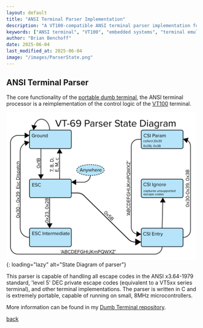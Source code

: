```yaml
---
layout: default
title: "ANSI Terminal Parser Implementation"
description: "A VT100-compatible ANSI terminal parser implementation for embedded systems, capable of running on 8MHz microcontrollers"
keywords: ["ANSI terminal", "VT100", "embedded systems", "terminal emulation", "escape codes", "microcontroller", "C programming"]
author: "Brian Benchoff"
date: 2025-06-04
last_modified_at: 2025-06-04
image: "/images/ParserState.png"
---
```

## ANSI Terminal Parser

The core functionality of the [portable dumb terminal](/pages/dumb.html), the ANSI terminal processor is a reimplementation of the control logic of the [VT100](https://en.wikipedia.org/wiki/VT100) terminal.

![State Diagram of parser](/images/ParserState.png){: loading="lazy" alt="State Diagram of parser"}

This parser is capable of handling all escape codes in the ANSI x3.64-1979 standard, 'level 5' DEC private escape codes (equivalent to a VT5xx series terminal), and other terminal implementations. The parser is written in C and is extremely portable, capable of running on small, 8MHz microcontrollers.

More information can be found in my [Dumb Terminal repository](https://github.com/bbenchoff/Dumb-Badge).

[back](../)
